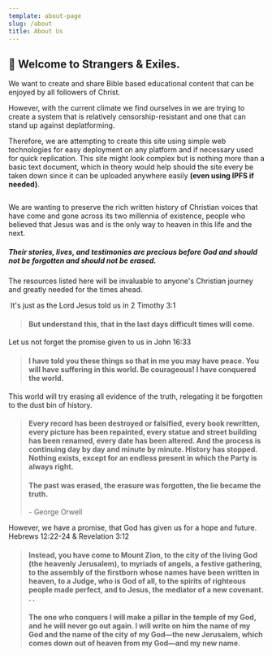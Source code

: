 ```yaml
---
template: about-page
slug: /about
title: About Us
---
```

## 👋 Welcome to Strangers & Exiles.

We want to create and share Bible based educational content that can be enjoyed by all followers of Christ.

However, with the current climate we find ourselves in we are trying to create a system that is relatively censorship-resistant and one that can stand up against deplatforming.

Therefore, we are attempting to create this site using simple web technologies for easy deployment on any platform and if necessary used for quick replication. This site might look complex but is nothing more than a basic text document, which in theory would help should the site every be taken down since it can be uploaded anywhere easily **(even using IPFS if needed)**.

![]()

We are wanting to preserve the rich written history of Christian voices that have come and gone across its two millennia of existence, people who believed that Jesus was and is the only way to heaven in this life and the next.

##### Their stories, lives, and testimonies are precious before God and should not be forgotten and should not be erased.

The resources listed here will be invaluable to anyone's Christian journey and greatly needed for the times ahead.

 It's just as the Lord Jesus told us in 2 Timothy 3:1 

> #### But understand this, that in the last days difficult times will come.

Let us not forget the promise given to us in John 16:33

> #### I have told you these things so that in me you may have peace. You will have suffering in this world. Be courageous! I have conquered the world.

This world will try erasing all evidence of the truth, relegating it be forgotten to the dust bin of history.  

> #### Every record has been destroyed or falsified, every book rewritten, every picture has been repainted, every statue and street building has been renamed, every date has been altered. And the process is continuing day by day and minute by minute. History has stopped. Nothing exists, except for an endless present in which the Party is always right.
>
> #### The past was erased, the erasure was forgotten, the lie became the truth.
>
> \- George Orwell

However, we have a promise, that God has given us for a hope and future. Hebrews 12:22-24 & Revelation 3:12

> #### Instead, you have come to Mount Zion, to the city of the living God (the heavenly Jerusalem), to myriads of angels, a festive gathering, to the assembly of the firstborn whose names have been written in heaven, to a Judge, who is God of all, to the spirits of righteous people made perfect, and to Jesus, the mediator of a new covenant. . .
>
> #### The one who conquers I will make a pillar in the temple of my God, and he will never go out again. I will write on him the name of my God and the name of the city of my God—the new Jerusalem, which comes down out of heaven from my God—and my new name.
